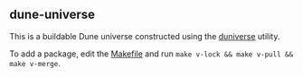 ## dune-universe 

This is a buildable Dune universe constructed using the [duniverse](https://github.com/avsm/duniverse) utility.

To add a package, edit the [Makefile](Makefile) and run `make v-lock && make v-pull && make v-merge`.
